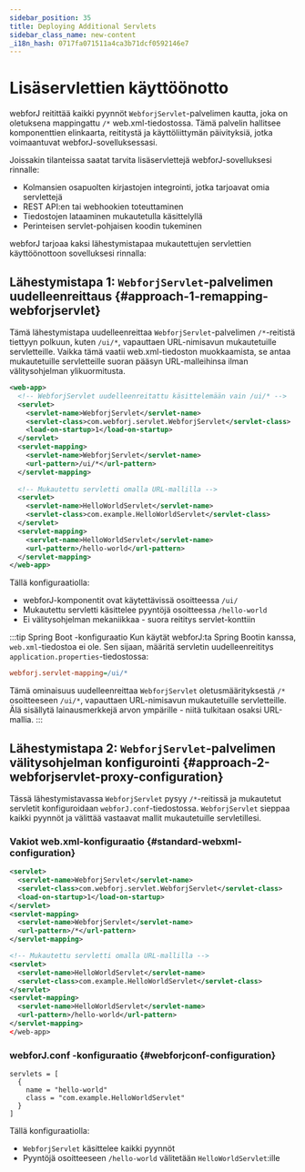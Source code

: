 ```yaml
---
sidebar_position: 35
title: Deploying Additional Servlets
sidebar_class_name: new-content
_i18n_hash: 0717fa071511a4ca3b71dcf0592146e7
---
```

<!-- vale off -->
# Lisäservlettien käyttöönotto <DocChip chip='since' label='25.02' />
<!-- vale on -->

webforJ reitittää kaikki pyynnöt `WebforjServlet`-palvelimen kautta, joka on oletuksena mappingattu `/*` web.xml-tiedostossa. Tämä palvelin hallitsee komponenttien elinkaarta, reititystä ja käyttöliittymän päivityksiä, jotka voimaantuvat webforJ-sovelluksessasi.

Joissakin tilanteissa saatat tarvita lisäservlettejä webforJ-sovelluksesi rinnalle:
- Kolmansien osapuolten kirjastojen integrointi, jotka tarjoavat omia servlettejä
- REST API:en tai webhookien toteuttaminen
- Tiedostojen lataaminen mukautetulla käsittelyllä
- Perinteisen servlet-pohjaisen koodin tukeminen

webforJ tarjoaa kaksi lähestymistapaa mukautettujen servlettien käyttöönottoon sovelluksesi rinnalla:

## Lähestymistapa 1: `WebforjServlet`-palvelimen uudelleenreittaus {#approach-1-remapping-webforjservlet}

Tämä lähestymistapa uudelleenreittaa `WebforjServlet`-palvelimen `/*`-reitistä tiettyyn polkuun, kuten `/ui/*`, vapauttaen URL-nimisavun mukautetuille servletteille. Vaikka tämä vaatii web.xml-tiedoston muokkaamista, se antaa mukautetuille servletteille suoran pääsyn URL-malleihinsa ilman välitysohjelman ylikuormitusta.

```xml
<web-app>
  <!-- WebforjServlet uudelleenreitattu käsittelemään vain /ui/* -->
  <servlet>
    <servlet-name>WebforjServlet</servlet-name>
    <servlet-class>com.webforj.servlet.WebforjServlet</servlet-class>
    <load-on-startup>1</load-on-startup>
  </servlet>
  <servlet-mapping>
    <servlet-name>WebforjServlet</servlet-name>
    <url-pattern>/ui/*</url-pattern>
  </servlet-mapping>
  
  <!-- Mukautettu servletti omalla URL-mallilla -->
  <servlet>
    <servlet-name>HelloWorldServlet</servlet-name>
    <servlet-class>com.example.HelloWorldServlet</servlet-class>
  </servlet>
  <servlet-mapping>
    <servlet-name>HelloWorldServlet</servlet-name>
    <url-pattern>/hello-world</url-pattern>
  </servlet-mapping>
</web-app>
```

Tällä konfiguraatiolla:
- webforJ-komponentit ovat käytettävissä osoitteessa `/ui/`
- Mukautettu servletti käsittelee pyyntöjä osoitteessa `/hello-world`
- Ei välitysohjelman mekaniikkaa - suora reititys servlet-konttiin

:::tip Spring Boot -konfiguraatio
Kun käytät webforJ:ta Spring Bootin kanssa, `web.xml`-tiedostoa ei ole. Sen sijaan, määritä servletin uudelleenreititys `application.properties`-tiedostossa:

```Ini
webforj.servlet-mapping=/ui/*
```

Tämä ominaisuus uudelleenreittaa `WebforjServlet` oletusmäärityksestä `/*` osoitteeseen `/ui/*`, vapauttaen URL-nimisavun mukautetuille servletteille. Älä sisällytä lainausmerkkejä arvon ympärille - niitä tulkitaan osaksi URL-mallia.
:::

## Lähestymistapa 2: `WebforjServlet`-palvelimen välitysohjelman konfigurointi {#approach-2-webforjservlet-proxy-configuration}

Tässä lähestymistavassa `WebforjServlet` pysyy `/*`-reitissä ja mukautetut servletit konfiguroidaan `webforJ.conf`-tiedostossa. `WebforjServlet` sieppaa kaikki pyynnöt ja välittää vastaavat mallit mukautetuille servletillesi.

### Vakiot web.xml-konfiguraatio {#standard-webxml-configuration}

```xml
<servlet>
  <servlet-name>WebforjServlet</servlet-name>
  <servlet-class>com.webforj.servlet.WebforjServlet</servlet-class>
  <load-on-startup>1</load-on-startup>
</servlet>
<servlet-mapping>
  <servlet-name>WebforjServlet</servlet-name>
  <url-pattern>/*</url-pattern>
</servlet-mapping>

<!-- Mukautettu servletti omalla URL-mallilla -->
<servlet>
  <servlet-name>HelloWorldServlet</servlet-name>
  <servlet-class>com.example.HelloWorldServlet</servlet-class>
</servlet>
<servlet-mapping>
  <servlet-name>HelloWorldServlet</servlet-name>
  <url-pattern>/hello-world</url-pattern>
</servlet-mapping>
</web-app>
```

### webforJ.conf -konfiguraatio {#webforjconf-configuration}

```hocon
servlets = [
  {
    name = "hello-world"
    class = "com.example.HelloWorldServlet"
  }
]
```

Tällä konfiguraatiolla:
- `WebforjServlet` käsittelee kaikki pyynnöt
- Pyyntöjä osoitteeseen `/hello-world` välitetään `HelloWorldServlet`:ille
